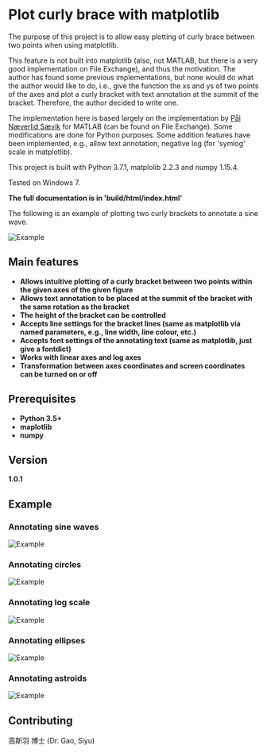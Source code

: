 # Plot curly brace with matplotlib

The purpose of this project is to allow easy plotting of curly brace between two points when using matplotlib.

This feature is not built into matplotlib (also, not MATLAB, but there is a very good implementation on File Exchange), and thus the motivation. The author has found some previous implementations, but none would do what the author would like to do, i.e., give the function the xs and ys of two points of
the axes and plot a curly bracket with text annotation at the summit of the bracket. Therefore, the author decided to write one.

The implementation here is based largely on the implementation by [Pål Næverlid Sævik](https://uk.mathworks.com/matlabcentral/fileexchange/38716-curly-brace-annotation) for MATLAB (can be found on File Exchange). Some modifications are done for Python purposes. Some addition features have been implemented, e.g., allow text annotation, negative log (for 'symlog' scale in matplotlib).

This project is built with Python 3.7.1, matplolib 2.2.3 and numpy 1.15.4.

Tested on Windows 7.

**The full documentation is in 'build/html/index.html'**

The following is an example of plotting two curly brackets to annotate a sine wave.

![Example](build/html/_sources/img/exp.jpg)

## Main features

* **Allows intuitive plotting of a curly bracket between two points within the given axes of the given figure** 
* **Allows text annotation to be placed at the summit of the bracket with the same rotation as the bracket**
* **The height of the bracket can be controlled**
* **Accepts line settings for the bracket lines (same as matplotlib via named parameters, e.g., line width, line colour, etc.)**
* **Accepts font settings of the annotating text (same as matplotlib, just give a fontdict)**
* **Works with linear axes and log axes**
* **Transformation between axes coordinates and screen coordinates can be turned on or off**

## Prerequisites

* **Python 3.5+**
* **maplotlib**
* **numpy**

## Version

**1.0.1**

## Example

### Annotating sine waves

![Example](build/html/_sources/img/exp_sin.png)

### Annotating circles

![Example](build/html/_sources/img/exp_circle.png)

### Annotating log scale

![Example](build/html/_sources/img/exp_log.png)

### Annotating ellipses

![Example](build/html/_sources/img/exp_ellipse.png)

### Annotating astroids

![Example](build/html/_sources/img/exp_astroid.png)


## Contributing

高斯羽 博士 (Dr. Gao, Siyu)